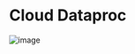 # Cloud Dataproc
![image](https://github.com/ramkrushna26/gcp/assets/45620457/47080c90-5955-422d-b27b-602bb5c587fd)
